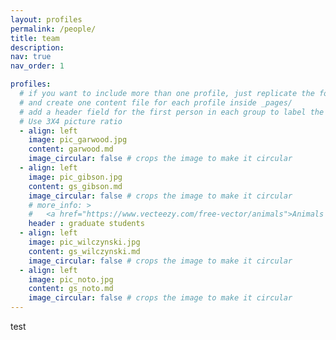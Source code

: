 ```yaml
---
layout: profiles
permalink: /people/
title: team
description: 
nav: true
nav_order: 1

profiles:
  # if you want to include more than one profile, just replicate the following block
  # and create one content file for each profile inside _pages/
  # add a header field for the first person in each group to label the sections - JCG
  # Use 3X4 picture ratio
  - align: left
    image: pic_garwood.jpg
    content: garwood.md
    image_circular: false # crops the image to make it circular
  - align: left
    image: pic_gibson.jpg
    content: gs_gibson.md
    image_circular: false # crops the image to make it circular
    # more_info: >
    #   <a href="https://www.vecteezy.com/free-vector/animals">Animals Vectors by Vecteezy</a>
    header : graduate students
  - align: left
    image: pic_wilczynski.jpg
    content: gs_wilczynski.md
    image_circular: false # crops the image to make it circular
  - align: left
    image: pic_noto.jpg
    content: gs_noto.md
    image_circular: false # crops the image to make it circular
---
```


test